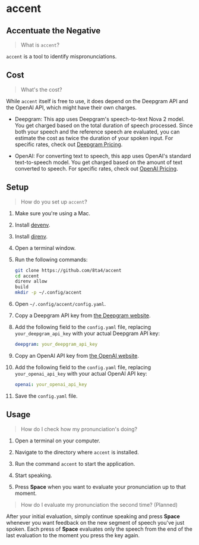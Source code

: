 # accent

## Accentuate the Negative

> What is `accent`?

`accent` is a tool to identify mispronunciations.

## Cost

> What's the cost?

While `accent` itself is free to use, it does depend on the Deepgram API and the OpenAI API, which might have their own charges.

- Deepgram: This app uses Deepgram's speech-to-text Nova 2 model. You get charged based on the total duration of speech processed. Since both your speech and the reference speech are evaluated, you can estimate the cost as twice the duration of your spoken input. For specific rates, check out [Deepgram Pricing](https://deepgram.com/pricing#:~:text=Nova%2D2-,%240.0043/min,-%240.0036/min).

- OpenAI: For converting text to speech, this app uses OpenAI's standard text-to-speech model. You get charged based on the amount of text converted to speech. For specific rates, check out [OpenAI Pricing](https://openai.com/api/pricing/#:~:text=TTS-,%2415.00%20/,1M%20characters,-TTS%20HD).

## Setup

> How do you set up `accent`?

1. Make sure you're using a Mac.

1. Install [devenv](https://github.com/cachix/devenv/blob/2837f4989338aaf03b5b4cf8bad91fe27150d984/docs/getting-started.md#installation).

1. Install [direnv](https://github.com/cachix/devenv/blob/2837f4989338aaf03b5b4cf8bad91fe27150d984/docs/automatic-shell-activation.md#installing-direnv).

1. Open a terminal window.

1. Run the following commands:

   ```sh
   git clone https://github.com/8ta4/accent
   cd accent
   direnv allow
   build
   mkdir -p ~/.config/accent
   ```

1. Open `~/.config/accent/config.yaml`.

1. Copy a Deepgram API key from [the Deepgram website](https://deepgram.com/).

1. Add the following field to the `config.yaml` file, replacing `your_deepgram_api_key` with your actual Deepgram API key:

   ```yaml
   deepgram: your_deepgram_api_key
   ```

1. Copy an OpenAI API key from [the OpenAI website](https://platform.openai.com/api-keys).

1. Add the following field to the `config.yaml` file, replacing `your_openai_api_key` with your actual OpenAI API key:

   ```yaml
   openai: your_openai_api_key
   ```

1. Save the `config.yaml` file.

## Usage

> How do I check how my pronunciation's doing?

1. Open a terminal on your computer.

1. Navigate to the directory where `accent` is installed.

1. Run the command `accent` to start the application.

1. Start speaking.

1. Press **Space** when you want to evaluate your pronunciation up to that moment.

> How do I evaluate my pronunciation the second time? (Planned)

After your initial evaluation, simply continue speaking and press **Space** whenever you want feedback on the new segment of speech you've just spoken. Each press of **Space** evaluates only the speech from the end of the last evaluation to the moment you press the key again.
